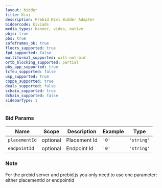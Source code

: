 ```yaml
---
layout: bidder
title: Kivi
description: Prebid Kivi Bidder Adapter
biddercode: kiviads
media_types: banner, video, native
pbjs: true
pbs: true
safeframes_ok: true
floors_supported: true
fpd_supported: false
multiformat_supported: will-not-bid
ortb_blocking_supported: partial
pbs_app_supported: true
tcfeu_supported: false
usp_supported: true 
coppa_supported: true
deals_supported: false
schain_supported: true
dchain_supported: false
sidebarType: 1
---
```


### Bid Params


| Name          | Scope    | Description           | Example   | Type      |
|---------------|----------|-----------------------|-----------|-----------|
| `placementId`      | optional | Placement Id         | `'0'`    | `'string'` |
| `endpointId`      | optional | Endpoint Id         | `'0'`    | `'string'` |

### Note

For the prebid server and prebid.js you only need to use one parameter: either placementId or endpointId
